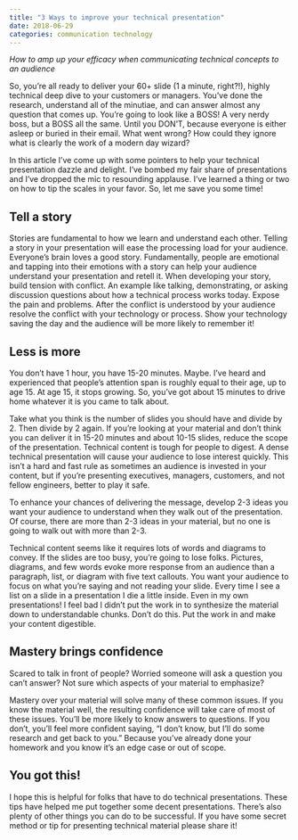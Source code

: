 ```yaml
---
title: "3 Ways to improve your technical presentation"
date: 2018-06-29
categories: communication technology
---
```

_How to amp up your efficacy when communicating technical concepts to an audience_

So, you’re all ready to deliver your 60+ slide (1 a minute, right?!), highly technical deep dive to your customers or managers. You’ve done the research, understand all of the minutiae, and can answer almost any question that comes up. You’re going to look like a BOSS! A very nerdy boss, but a BOSS all the same. Until you DON’T, because everyone is either asleep or buried in their email. What went wrong? How could they ignore what is clearly the work of a modern day wizard?

In this article I’ve come up with some pointers to help your technical presentation dazzle and delight. I’ve bombed my fair share of presentations and I’ve dropped the mic to resounding applause. I’ve learned a thing or two on how to tip the scales in your favor. So, let me save you some time!

## Tell a story
Stories are fundamental to how we learn and understand each other. Telling a story in your presentation will ease the processing load for your audience. Everyone’s brain loves a good story. Fundamentally, people are emotional and tapping into their emotions with a story can help your audience understand your presentation and retell it. When developing your story, build tension with conflict. An example like talking, demonstrating, or asking discussion questions about how a technical process works today. Expose the pain and problems. After the conflict is understood by your audience resolve the conflict with your technology or process. Show your technology saving the day and the audience will be more likely to remember it!

## Less is more
You don’t have 1 hour, you have 15-20 minutes. Maybe. I’ve heard and experienced that people’s attention span is roughly equal to their age, up to age 15. At age 15, it stops growing. So, you’ve got about 15 minutes to drive home whatever it is you came to talk about. 

Take what you think is the number of slides you should have and divide by 2. Then divide by 2 again. If you’re looking at your material and don’t think you can deliver it in 15-20 minutes and about 10-15 slides, reduce the scope of the presentation. Technical content is tough for people to digest. A dense technical presentation will cause your audience to lose interest quickly. This isn’t a hard and fast rule as sometimes an audience is invested in your content, but if you’re presenting executives, managers, customers, and not fellow engineers, better to play it safe.

To enhance your chances of delivering the message, develop 2-3 ideas you want your audience to understand when they walk out of the presentation. Of course, there are more than 2-3 ideas in your material, but no one is going to walk out with more than 2-3.

Technical content seems like it requires lots of words and diagrams to convey. If the slides are too busy, you’re going to lose folks. Pictures, diagrams, and few words evoke more response from an audience than a paragraph, list, or diagram with five text callouts. You want your audience to focus on what you’re saying and not reading your slide. Every time I see a list on a slide in a presentation I die a little inside. Even in my own presentations! I feel bad I didn’t put the work in to synthesize the material down to understandable chunks. Don’t do this. Put the work in and make your content digestible.

## Mastery brings confidence
Scared to talk in front of people? Worried someone will ask a question you can’t answer? Not sure which aspects of your material to emphasize?

Mastery over your material will solve many of these common issues. If you know the material well, the resulting confidence will take care of most of these issues. You’ll be more likely to know answers to questions. If you don’t, you’ll feel more confident saying, “I don’t know, but I’ll do some research and get back to you.” Because you’ve already done your homework and you know it’s an edge case or out of scope.

## You got this!
I hope this is helpful for folks that have to do technical presentations. These tips have helped me put together some decent presentations. There’s also plenty of other things you can do to be successful. If you have some secret method or tip for presenting technical material please share it!